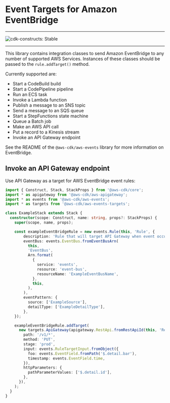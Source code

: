 # Event Targets for Amazon EventBridge
<!--BEGIN STABILITY BANNER-->
---

![cdk-constructs: Stable](https://img.shields.io/badge/cdk--constructs-stable-success.svg?style=for-the-badge)

---
<!--END STABILITY BANNER-->

This library contains integration classes to send Amazon EventBridge to any
number of supported AWS Services. Instances of these classes should be passed
to the `rule.addTarget()` method.

Currently supported are:

* Start a CodeBuild build
* Start a CodePipeline pipeline
* Run an ECS task
* Invoke a Lambda function
* Publish a message to an SNS topic
* Send a message to an SQS queue
* Start a StepFunctions state machine
* Queue a Batch job
* Make an AWS API call
* Put a record to a Kinesis stream
* Invoke an API Gateway endpoint

See the README of the `@aws-cdk/aws-events` library for more information on
EventBridge.

## Invoke an API Gateway endpoint

Use API Gateway as a target for AWS EventBridge event rules:

```typescript
import { Construct, Stack, StackProps } from '@aws-cdk/core';
import * as apigateway from '@aws-cdk/aws-apigateway';
import * as events from '@aws-cdk/aws-events';
import * as targets from '@aws-cdk/aws-events-targets';

class ExampleStack extends Stack {
  constructor(scope: Construct, name: string, props?: StackProps) {
    super(scope, name, props);

    const exampleEventBridgeRule = new events.Rule(this, 'Rule', {
        description: 'Rule that will target API Gateway when event occurs',
        eventBus: events.EventBus.fromEventBusArn(
          this,
          'EventBus',
          Arn.format(
            {
              service: 'events',
              resource: 'event-bus',
              resourceName: 'ExampleEventBusName',
            },
            this,
          ),
        ),
        eventPattern: {
          source: ['ExampleSource'],
          detailType: ['ExampleDetailType'],
        },
    });

    exampleEventBridgeRule.addTarget(
      new targets.ApiGateway(apigateway.RestApi.fromRestApiId(this, 'RestApi', 'ExampleRestApi'), {
        path: '/v1/*',
        method: 'PUT',
        stage: 'prod',
        input: events.RuleTargetInput.fromObject({
          foo: events.EventField.fromPath('$.detail.bar'),
          timestamp: events.EventField.time,
        }),
        httpParameters: {
          pathParameterValues: ['$.detail.id'],
        },
      }),
    );
  }
}
```
